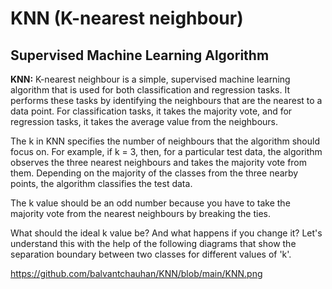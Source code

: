 # KNN (K-nearest neighbour)
## Supervised Machine Learning Algorithm


__KNN:__ K-nearest neighbour is a simple, supervised machine learning algorithm that is used for both classification and regression tasks. It performs these tasks by identifying the neighbours that are the nearest to a data point. For classification tasks, it takes the majority vote, and for regression tasks, it takes the average value from the neighbours. 

 

The k in KNN specifies the number of neighbours that the algorithm should focus on. For example, if k = 3, then, for a particular test data, the algorithm observes the three nearest neighbours and takes the majority vote from them. Depending on the majority of the classes from the three nearby points, the algorithm classifies the test data.

The k value should be an odd number because you have to take the majority vote from the nearest neighbours by breaking the ties. 


What should the ideal k value be? And what happens if you change it? Let's understand this with the help of the following diagrams that show the separation boundary between two classes for different values of 'k'.


https://github.com/balvantchauhan/KNN/blob/main/KNN.png

